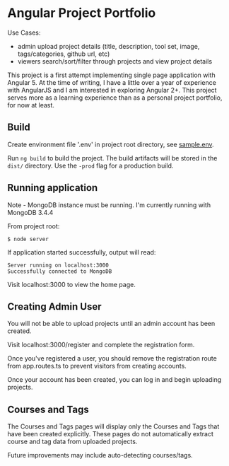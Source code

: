 # Angular Project Portfolio

Use Cases:  
- admin upload project details (title, description, tool set, image, tags/categories, github url, etc)
- viewers search/sort/filter through projects and view project details

This project is a first attempt implementing single page application with Angular 5. At the time of writing, I have a little over a year of experience with AngularJS and I am interested in exploring Angular 2+. This project serves more as a learning experience than as a personal project portfolio, for now at least.

## Build

Create environment file '.env' in project root directory, see [sample.env](sample.env).

Run `ng build` to build the project. The build artifacts will be stored in the `dist/` directory. Use the `-prod` flag for a production build.

## Running application

Note - MongoDB instance must be running. I'm currently running with MongoDB 3.4.4

From project root:
```
$ node server
```

If application started successfully, output will read:
```
Server running on localhost:3000
Successfully connected to MongoDB
```

Visit localhost:3000 to view the home page.

## Creating Admin User

You will not be able to upload projects until an admin account has been created.

Visit localhost:3000/register and complete the registration form.

Once you've registered a user, you should remove the registration route from app.routes.ts to prevent visitors from creating accounts.

Once your account has been created, you can log in and begin uploading projects.

## Courses and Tags

The Courses and Tags pages will display only the Courses and Tags that have been created explicitly. These pages do not automatically extract
course and tag data from uploaded projects.

Future improvements may include auto-detecting courses/tags.
